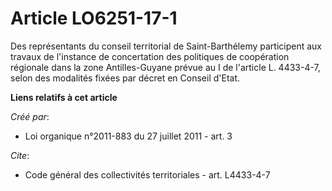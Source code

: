 # Article LO6251-17-1

Des représentants du conseil territorial de Saint-Barthélemy participent aux travaux de l'instance de concertation des
politiques de coopération régionale dans la zone Antilles-Guyane prévue au I de l'article L. 4433-4-7, selon des modalités
fixées par décret en Conseil d'Etat.

**Liens relatifs à cet article**

_Créé par_:

  - Loi organique n°2011-883 du 27 juillet 2011 - art. 3

_Cite_:

  - Code général des collectivités territoriales - art. L4433-4-7
